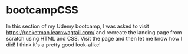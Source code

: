 # bootcampCSS

In this section of my Udemy bootcamp, I was asked to visit https://rocketman.learnwagtail.com/ and recreate the landing page from scratch using HTML and CSS.  Visit the page and then let me know how I did!  I think it's a pretty good look-alike!
